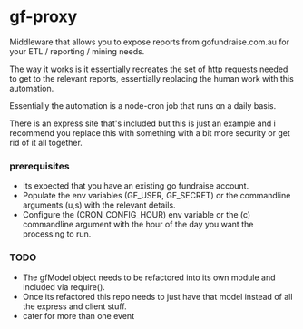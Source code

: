# gf-proxy
Middleware that allows you to expose reports from gofundraise.com.au for your ETL / reporting / mining needs.

The way it works is it essentially recreates the set of http requests needed to get to the relevant reports, essentially replacing the human work with this automation.

Essentially the automation is a node-cron job that runs on a daily basis.

There is an express site that's included but this is just an example and i recommend you replace this with something with a bit more security or get rid of it all together.

### prerequisites 
- Its expected that you have an existing go fundraise account. 
- Populate the env variables (GF_USER, GF_SECRET) or the commandline arguments (u,s) with the relevant details.
- Configure the (CRON_CONFIG_HOUR) env variable or the (c) commandline argument with the hour of the day you want the processing to run.

### TODO
- The gfModel object needs to be refactored into its own module and included via require().
- Once its refactored this repo needs to just have that model instead of all the express and client stuff.
- cater for more than one event

